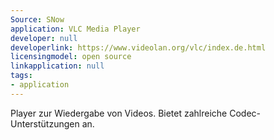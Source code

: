 ```yaml
---
Source: SNow
application: VLC Media Player
developer: null
developerlink: https://www.videolan.org/vlc/index.de.html
licensingmodel: open source
linkapplication: null
tags:
- application
---
```

Player zur Wiedergabe von Videos. Bietet zahlreiche Codec-Unterstützungen an.
